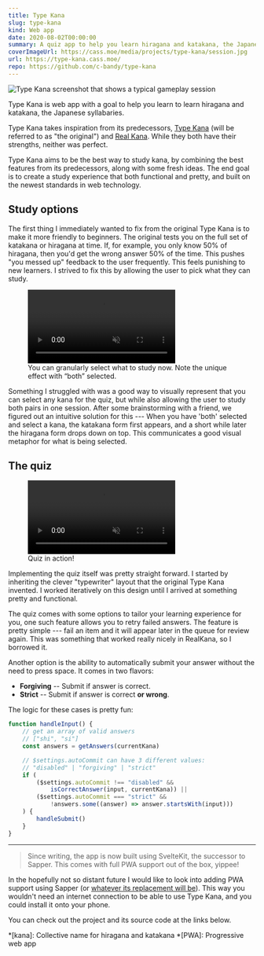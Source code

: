 ```yaml
---
title: Type Kana
slug: type-kana
kind: Web app
date: 2020-08-02T00:00:00
summary: A quiz app to help you learn hiragana and katakana, the Japanese syllabaries.
coverImageUrl: https://cass.moe/media/projects/type-kana/session.jpg
url: https://type-kana.cass.moe/
repo: https://github.com/c-bandy/type-kana
---
```


![Type Kana screenshot that shows a typical gameplay
session](/media/projects/type-kana/session.jpg)

Type Kana is web app with a goal to help you learn to learn hiragana and
katakana, the Japanese syllabaries.

Type Kana takes inspiration from its predecessors, [Type
Kana](https://lab.fleon.org/type-kana/) (will be referred to as "the original")
and [Real Kana](https://realkana.com/). While they both have their strengths,
neither was perfect.

Type Kana aims to be the best way to study kana, by
combining the best features from its predecessors, along with some fresh ideas.
The end goal is to create a study experience that both functional and pretty,
and built on the newest standards in web technology.

## Study options

The first thing I immediately wanted to fix from the original Type Kana is to
make it more friendly to beginners. The original tests you on the full set of
katakana or hiragana at time. If, for example, you only know 50% of hiragana,
then you'd get the wrong answer 50% of the time. This pushes "you messed up"
feedback to the user frequently. This feels punishing to new learners. I strived
to fix this by allowing the user to pick what they can study.

<figure>
  <video autoplay loop playsinline muted>
    <source src="/media/projects/type-kana/select-kana.mov" type="video/mp4">
  </video>
  <figcaption>
    You can granularly select what to study now. Note the unique effect with 
    “both” selected.
  </figcaption>
</figure>

Something I struggled with was a good way to visually represent that you can
select any kana for the quiz, but while also allowing the user to study both
pairs in one session. After some brainstorming with a friend, we figured out an
intuitive solution for this --- When you have 'both' selected and select a kana,
the katakana form first appears, and a short while later the hiragana form drops
down on top. This communicates a good visual metaphor for what is being
selected.

## The quiz

<figure>
  <video autoplay loop playsinline muted>
    <source src="/media/projects/type-kana/session.mov" type="video/mp4">
  </video>
  <figcaption>
    Quiz in action!
  </figcaption>
</figure>

Implementing the quiz itself was pretty straight forward. I started by
inheriting the clever "typewriter" layout that the original Type Kana invented.
I worked iteratively on this design until I arrived at something pretty and
functional.

The quiz comes with some options to tailor your learning experience for you, one
such feature allows you to retry failed answers. The feature is pretty simple
--- fail an item and it will appear later in the queue for review again. This
was something that worked really nicely in RealKana, so I borrowed it.

Another option is the ability to automatically submit your answer without the
need to press space. It comes in two flavors:

- **Forgiving** -- Submit if answer is correct.
- **Strict** -- Submit if answer is correct **or wrong**.

The logic for these cases is pretty fun:

```js
function handleInput() {
	// get an array of valid answers
	// ["shi", "si"]
	const answers = getAnswers(currentKana)

	// $settings.autoCommit can have 3 different values:
	// "disabled" | "forgiving" | "strict"
	if (
		($settings.autoCommit !== "disabled" &&
			isCorrectAnswer(input, currentKana)) ||
		($settings.autoCommit === "strict" &&
			!answers.some((answer) => answer.startsWith(input)))
	) {
		handleSubmit()
	}
}
```

---

> Since writing, the app is now built using SvelteKit, the successor to Sapper.
> This comes with full PWA support out of the box, yippee!

In the hopefully not so distant future I would like to look into adding PWA
support using Sapper (or [whatever its replacement will
be](https://svelte.dev/blog/whats-the-deal-with-sveltekit)). This way you
wouldn't need an internet connection to be able to use Type Kana, and you could
install it onto your phone.

You can check out the project and its source code at the links below.

<!-- prettier-ignore  -->
*[kana]: Collective name for hiragana and katakana
*[PWA]: Progressive web app
